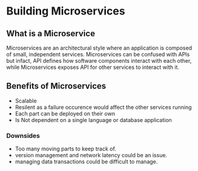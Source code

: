 # Building Microservices

## What is a Microservice

Microservices are an architectural style where an application is composed of small, independent services.
Microservices can be confused with APIs but infact, API defines how software components interact with each other, while Microservices exposes API for other services to interact with it.

## Benefits of Microservices
- Scalable
- Resilent as a failure occurence would affect the other services running
- Each part can be deployed on their own
- Is Not dependent on a single language or database application

### Downsides
- Too many moving parts to keep track of.
- version management and network latency could be an issue.
- managing data transactions could be difficult to manage.

